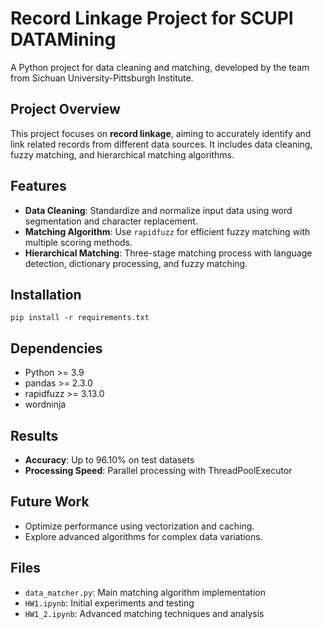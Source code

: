 # Record Linkage Project for SCUPI DATAMining

A Python project for data cleaning and matching, developed by the team from Sichuan University-Pittsburgh Institute.

## Project Overview
This project focuses on **record linkage**, aiming to accurately identify and link related records from different data sources. It includes data cleaning, fuzzy matching, and hierarchical matching algorithms.

## Features
- **Data Cleaning**: Standardize and normalize input data using word segmentation and character replacement.
- **Matching Algorithm**: Use `rapidfuzz` for efficient fuzzy matching with multiple scoring methods.
- **Hierarchical Matching**: Three-stage matching process with language detection, dictionary processing, and fuzzy matching.

## Installation
```
pip install -r requirements.txt
```

## Dependencies
- Python >= 3.9
- pandas >= 2.3.0
- rapidfuzz >= 3.13.0
- wordninja

## Results
- **Accuracy**: Up to 96.10% on test datasets
- **Processing Speed**: Parallel processing with ThreadPoolExecutor

## Future Work
- Optimize performance using vectorization and caching.
- Explore advanced algorithms for complex data variations.

## Files
- `data_matcher.py`: Main matching algorithm implementation
- `HW1.ipynb`: Initial experiments and testing
- `HW1_2.ipynb`: Advanced matching techniques and analysis